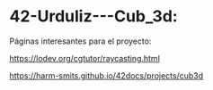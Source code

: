 # 42-Urduliz---Cub_3d:

Páginas interesantes para el proyecto:

https://lodev.org/cgtutor/raycasting.html

https://harm-smits.github.io/42docs/projects/cub3d
